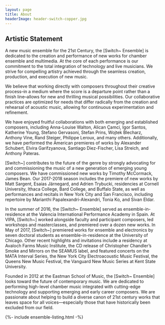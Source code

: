 ```yaml
---
layout: page
title: About
headerImage: header-switch-copper.jpg
---
```


## Artistic Statement

A new music ensemble for the 21st Century, the [Switch~ Ensemble] is dedicated to the creation and performance of new works for chamber ensemble and multimedia. At the core of each performance is our commitment to the total integration of technology and live musicians. We strive for compelling artistry achieved through the seamless creation, production, and execution of new music.

We believe that working directly with composers throughout their creative process–in a medium where the score is a departure point rather than a finish line–allows for new and thrilling musical possibilities. Our collaborative practices are optimized for needs that differ radically from the creation and rehearsal of acoustic music, allowing for continuous experimentation and refinement.

We have enjoyed fruitful collaborations with both emerging and established composers, including Anna-Louise Walton, Alican Çamci, Igor Santos, Katherine Young, Stefano Gervasoni, Stefan Prins, Wojtek Blecharz, Anthony Vine, Rand Steiger, Philippe Leroux, and many others. Additionally, we have performed the American premieres of works by Alexander Schubert, Elvira Garifzyanova, Santiago Diez-Fischer, Lisa Streich, and Anthony Pateras.

[Switch~] contributes to the future of the genre by strongly advocating for and commissioning the music of a new generation of emerging young composers. We have commissioned new works by Timothy McCormack, James Bean. Our 2017-2018 season includes the premiere of new works by Matt Sargent, Esaias Järnegard, and Adrien Trybucki, residencies at Cornell University, Ithaca College, Bard College, and Buffalo State, as well as performances and recitals in New York City and San Francisco, including repertoire by Marianthi Papalexandri-Alexandri, Tonia Ko, and Sivan Eldar.

In the summer of 2016, the [Switch~ Ensemble] served as ensemble-in-residence at the Valencia International Performance Academy in Spain. At VIPA, [Switch~] worked alongside faculty and participant composers, led workshops and masterclasses, and premiered over a dozen new works. In May of 2017, [Switch~] premiered works for ensemble and electronics by seven doctoral students as ensemble-in-residence at the University of Chicago. Other recent highlights and invitations include a residency at Avaloch Farms Music Institute, the CD release of Christopher Chandler’s Smoke and Mirrors on the SEAMUS label, and featured concerts on the MATA Interval Series, the New York City Electroacoustic Music Festival, the Queens New Music Festival, the Vanguard New Music Series at Kent State University.

Founded in 2012 at the Eastman School of Music, the [Switch~ Ensemble] looks toward the future of contemporary music. We are dedicated to performing high-level chamber music integrated with cutting-edge technology and supporting emerging and early career composers. We are passionate about helping to build a diverse canon of 21st century works that leaves space for all voices—especially those that have historically been excluded from our field.

{%- include ensemble-listing.html -%}
